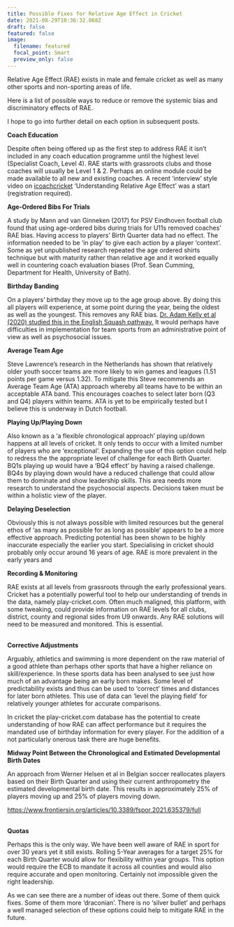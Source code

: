 ```yaml
---
title: Possible Fixes for Relative Age Effect in Cricket
date: 2021-08-29T10:36:32.068Z
draft: false
featured: false
image:
  filename: featured
  focal_point: Smart
  preview_only: false
---
```

Relative Age Effect (RAE) exists in male and female cricket as well as many other sports and non-sporting areas of life.

Here is a list of possible ways to reduce or remove the systemic bias and discriminatory effects of RAE.

I hope to go into further detail on each option in subsequent posts.



**Coach Education**

Despite often being offered up as the first step to address RAE it isn’t included in any coach education programme until the highest level (Specialist Coach, Level 4). RAE starts with grassroots clubs and those coaches will usually be Level 1 & 2. Perhaps an online module could be made available to all new and existing coaches. A recent ‘interview’ style video on [icoachcricket](https://icoachcricket.ecb.co.uk/material/ca-inspire/2021/1549) ‘Understanding Relative Age Effect’ was a start (registration required).



**Age-Ordered Bibs For Trials**

A study by Mann and van Ginneken (2017) for PSV Eindhoven football club found that using age-ordered bibs during trials for U11s removed coaches’ RAE bias. Having access to players’ Birth Quarter data had no effect. The information needed to be ‘in play’ to give each action by a player ‘context’. Some as yet unpublished research repeated the age ordered shirts technique but with maturity rather than relative age and it worked equally well in countering coach evaluation biases (Prof. Sean Cumming, Department for Health, University of Bath).  

**Birthday Banding**

On a players’ birthday they move up to the age group above. By doing this all players will experience, at some point during the year, being the oldest as well as the youngest. This removes any RAE bias. [Dr. Adam Kelly et al (2020) studied this in the English Squash pathway.](https://doi.org/10.3389/fspor.2020.573890) It would perhaps have difficulties in implementation for team sports from an administrative point of view as well as psychosocial issues. 



**Average Team Age**

Steve Lawrence’s research in the Netherlands has shown that relatively older youth soccer teams are more likely to win games and leagues (1.51 points per game versus 1.32). To mitigate this Steve recommends an Average Team Age (ATA) approach whereby all teams have to be within an acceptable ATA band. This encourages coaches to select later born (Q3 and Q4) players within teams. ATA is yet to be empirically tested but I believe this is underway in Dutch football.



**Playing Up/Playing Down**

Also known as a ‘a flexible chronological approach’ playing up/down happens at all levels of cricket. It only tends to occur with a limited number of players who are ‘exceptional’. Expanding the use of this option could help to redress the the appropriate level of challenge for each Birth Quarter. BQ1s playing up would have a ‘BQ4 effect’ by having a raised challenge. BQ4s by playing down would have a reduced challenge that could allow them to dominate and show leadership skills. This area needs more research to understand the psychosocial aspects. Decisions taken must be within a holistic view of the player.



**Delaying Deselection**

Obviously this is not always possible with limited resources but the general ethos of ‘as many as possible for as long as possible’ appears to be a more effective approach. Predicting potential has been shown to be highly inaccurate especially the earlier you start. Specialising in cricket should probably only occur around 16 years of age. RAE is more prevalent in the early years and 



**Recording & Monitoring**

RAE exists at all levels from grassroots through the early professional years. Cricket has a potentially powerful tool to help our understanding of trends in the data, namely play-cricket.com. Often much maligned, this platform, with some tweaking, could provide information on RAE levels for all clubs, district, county and regional sides from U9 onwards. Any RAE solutions will need to be measured and monitored. This is essential.

**\
Corrective Adjustments**

Arguably, athletics and swimming is more dependent on the raw material of a good athlete than perhaps other sports that have a higher reliance on skill/experience. In these sports data has been analysed to see just how much of an advantage being an early born makes. Some level of predictability exists and thus can be used to ‘correct’ times and distances for later born athletes. This use of data can ‘level the playing field’ for relatively younger athletes for accurate comparisons. 

In cricket the play-cricket.com database has the potential to create understanding of how RAE can affect performance but it requires the mandated use of birthday information for every player. For the addition of a not particularly onerous task there are huge benefits. 



**Midway Point Between the Chronological and Estimated Developmental Birth Dates**

An approach from Werner Helsen et al in Belgian soccer reallocates players based on their Birth Quarter and using their current anthropometry the estimated developmental birth date. This results in approximately 25% of players moving up and 25% of players moving down.

<https://www.frontiersin.org/articles/10.3389/fspor.2021.635379/full>

**\
Quotas**

Perhaps this is the only way. We have been well aware of RAE in sport for over 30 years yet it still exists. Rolling 5-Year averages for a target 25% for each Birth Quarter would allow for flexibility within year groups. This option would require the ECB to mandate it across all counties and would also require accurate and open monitoring. Certainly not impossible given the right leadership. 



As we can see there are a number of ideas out there. Some of them quick fixes. Some of them more ‘draconian’. There is no ‘silver bullet’ and perhaps a well managed selection of these options could help to mitigate RAE in the future.